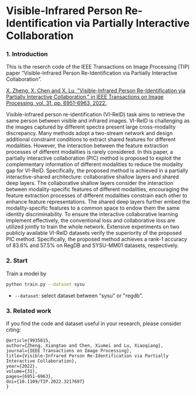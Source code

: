 
# Visible-Infrared Person Re-Identification via Partially Interactive Collaboration


### 1. Introduction

This is the reserch code of the IEEE Transactions on Image Processing (TIP) paper “Visible-Infrared Person Re-Identification via Partially Interactive Collaboration”.

[X. Zheng, X. Chen and X. Lu, "Visible-Infrared Person Re-Identification via Partially Interactive Collaboration," in IEEE Transactions on Image Processing, vol. 31, pp. 6951-6963, 2022.](https://ieeexplore.ieee.org/document/9935815)

Visible-infrared person re-identification (VI-ReID) task aims to retrieve the same person between visible and infrared images. VI-ReID is challenging as the images captured by different spectra present large cross-modality discrepancy. Many methods adopt a two-stream network and design additional constraint conditions to extract shared features for different modalities. However, the interaction between the feature extraction processes of different modalities is rarely considered. In this paper, a partially interactive collaboration (PIC) method is proposed to exploit the complementary information of different modalities to reduce the modality gap for VI-ReID. Specifically, the proposed method is achieved in a partially interactive-shared architecture: collaborative shallow layers and shared deep layers. The collaborative shallow layers consider the interaction between modality-specific features of different modalities, encouraging the feature extraction processes of different modalities constrain each other to enhance feature representations. The shared deep layers further embed the modality-specific features to a common space to endow them the same identity discriminability. To ensure the interactive collaborative learning implement effectively, the conventional loss and collaborative loss are utilized jointly to train the whole network. Extensive experiments on two publicly available VI-ReID datasets verify the superiority of the proposed PIC method. Specifically, the proposed method achieves a rank-1 accuracy of 83.6% and 57.5% on RegDB and SYSU-MM01 datasets, respectively.

### 2. Start

  Train a model by
  ```bash
python train.py --dataset sysu
```

  - `--dataset`: select dataset between "sysu" or "regdb".

### 3. Related work 

If you find the code and dataset useful in your research, please consider citing:
 
    @article{9935815,
    author={Zheng, Xiangtao and Chen, Xiumei and Lu, Xiaoqiang},
    journal={IEEE Transactions on Image Processing}, 
    title={Visible-Infrared Person Re-Identification via Partially Interactive Collaboration}, 
    year={2022},
    volume={31},
    pages={6951-6963},
    doi={10.1109/TIP.2022.3217697}
    }


